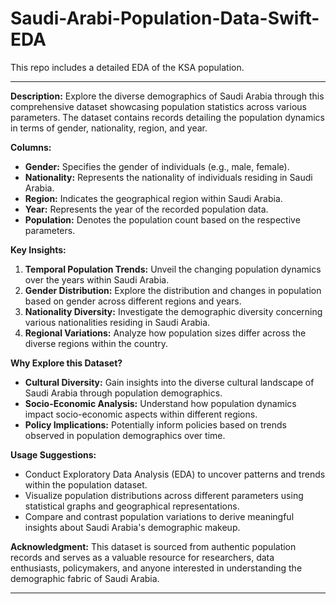 # Saudi-Arabi-Population-Data-Swift-EDA
This repo includes a detailed EDA of the KSA population.


---

**Description:**
Explore the diverse demographics of Saudi Arabia through this comprehensive dataset showcasing population statistics across various parameters. The dataset contains records detailing the population dynamics in terms of gender, nationality, region, and year.

**Columns:**
- **Gender:** Specifies the gender of individuals (e.g., male, female).
- **Nationality:** Represents the nationality of individuals residing in Saudi Arabia.
- **Region:** Indicates the geographical region within Saudi Arabia.
- **Year:** Represents the year of the recorded population data.
- **Population:** Denotes the population count based on the respective parameters.

**Key Insights:**
1. **Temporal Population Trends:** Unveil the changing population dynamics over the years within Saudi Arabia.
2. **Gender Distribution:** Explore the distribution and changes in population based on gender across different regions and years.
3. **Nationality Diversity:** Investigate the demographic diversity concerning various nationalities residing in Saudi Arabia.
4. **Regional Variations:** Analyze how population sizes differ across the diverse regions within the country.

**Why Explore this Dataset?**
- **Cultural Diversity:** Gain insights into the diverse cultural landscape of Saudi Arabia through population demographics.
- **Socio-Economic Analysis:** Understand how population dynamics impact socio-economic aspects within different regions.
- **Policy Implications:** Potentially inform policies based on trends observed in population demographics over time.

**Usage Suggestions:**
- Conduct Exploratory Data Analysis (EDA) to uncover patterns and trends within the population dataset.
- Visualize population distributions across different parameters using statistical graphs and geographical representations.
- Compare and contrast population variations to derive meaningful insights about Saudi Arabia's demographic makeup.

**Acknowledgment:**
This dataset is sourced from authentic population records and serves as a valuable resource for researchers, data enthusiasts, policymakers, and anyone interested in understanding the demographic fabric of Saudi Arabia.

---
